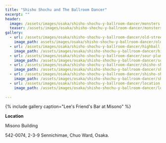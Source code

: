 ```yaml
---
title: "Shisho Shochu and The Ballroom Dancer"
excerpt: ""
header:
  image: /assets/images/osaka/shisho-shochu-y-ballroom-dancer/monsters.jpg
  teaser: /assets/images/osaka/shisho-shochu-y-ballroom-dancer/monsters.jpg
gallery:
  - url: /assets/images/osaka/shisho-shochu-y-ballroom-dancer/old-street.jpg
    image_path: assets/images/osaka/shisho-shochu-y-ballroom-dancer/old-street.jpg
  - url: /assets/images/osaka/shisho-shochu-y-ballroom-dancer/highball.jpg
    image_path: /assets/images/osaka/shisho-shochu-y-ballroom-dancer/highball.jpg
  - url: /assets/images/osaka/shisho-shochu-y-ballroom-dancer/sour-plum.jpg
    image_path: /assets/images/osaka/shisho-shochu-y-ballroom-dancer/sour-plum.jpg
  - url: /assets/images/osaka/shisho-shochu-y-ballroom-dancer/shisho-shochu.jpg
    image_path: /assets/images/osaka/shisho-shochu-y-ballroom-dancer/shisho-shochu.jpg
  - url: /assets/images/osaka/shisho-shochu-y-ballroom-dancer/shisho-shochu-w-plum.jpg
    image_path: /assets/images/osaka/shisho-shochu-y-ballroom-dancer/shisho-shochu-w-plum.jpg
  - url: /assets/images/osaka/shisho-shochu-y-ballroom-dancer/location.jpg
    image_path: /assets/images/osaka/shisho-shochu-y-ballroom-dancer/location.jpg
  
---
```



{% include gallery caption="Lee's Friend's Bar at Misono" %}

**Location**

Misono Building

542-0074, 2-3-9 Sennichimae, Chuo Ward, Osaka.